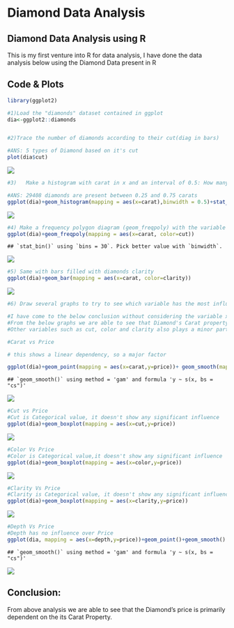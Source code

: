 Diamond Data Analysis
================

## Diamond Data Analysis using R

This is my first venture into R for data analysis, I have done the data
analysis below using the Diamond Data present in R

## Code & Plots

``` r
library(ggplot2)
```

``` r
#1)Load the "diamonds" dataset contained in ggplot
dia<-ggplot2::diamonds


#2)Trace the number of diamonds according to their cut(diag in bars)

#ANS: 5 types of Diamond based on it's cut
plot(dia$cut)
```

![](Diamond-Data-Analysis--First-Project_files/figure-gfm/first_practice-1.png)<!-- -->

``` r
#3)   Make a histogram with carat in x and an interval of 0.5: How many diamonds are there between 0.25 and 0.75 carats?

#ANS: 29408 diamonds are present between 0.25 and 0.75 carats
ggplot(dia)+geom_histogram(mapping = aes(x=carat),binwidth = 0.5)+stat_bin(geom="text",aes(label=..count.., x=carat),binwidth = 0.5)
```

![](Diamond-Data-Analysis--First-Project_files/figure-gfm/first_practice-2.png)<!-- -->

``` r
#4) Make a frequency polygon diagram (geom_freqpoly) with the variable cut and x= carat.
ggplot(dia)+geom_freqpoly(mapping = aes(x=carat, color=cut))
```

    ## `stat_bin()` using `bins = 30`. Pick better value with `binwidth`.

![](Diamond-Data-Analysis--First-Project_files/figure-gfm/first_practice-3.png)<!-- -->

``` r
#5) Same with bars filled with diamonds clarity
ggplot(dia)+geom_bar(mapping = aes(x=carat, color=clarity))
```

![](Diamond-Data-Analysis--First-Project_files/figure-gfm/first_practice-4.png)<!-- -->

``` r
#6) Draw several graphs to try to see which variable has the most influence on price

#I have come to the below conclusion without considering the variable x,y and z. They are having exponential growth in price, I have plotted it as well.
#From the below graphs we are able to see that Diamond's Carat property plays a vital role in deciding the price of the Diamond. 
#Other variables such as cut, color and clarity also plays a minor part in deciding the price. 

#Carat vs Price

# this shows a linear dependency, so a major factor

ggplot(dia)+geom_point(mapping = aes(x=carat,y=price))+ geom_smooth(mapping = aes(x=carat,y=price))
```

    ## `geom_smooth()` using method = 'gam' and formula 'y ~ s(x, bs = "cs")'

![](Diamond-Data-Analysis--First-Project_files/figure-gfm/first_practice-5.png)<!-- -->

``` r
#Cut vs Price
#Cut is Categorical value, it doesn't show any significant influence
ggplot(dia)+geom_boxplot(mapping = aes(x=cut,y=price))
```

![](Diamond-Data-Analysis--First-Project_files/figure-gfm/first_practice-6.png)<!-- -->

``` r
#Color Vs Price
#Color is Categorical value,it doesn't show any significant influence
ggplot(dia)+geom_boxplot(mapping = aes(x=color,y=price))
```

![](Diamond-Data-Analysis--First-Project_files/figure-gfm/first_practice-7.png)<!-- -->

``` r
#Clarity Vs Price
#Clarity is Categorical value, it doesn't show any significant influence.
ggplot(dia)+geom_boxplot(mapping = aes(x=clarity,y=price))
```

![](Diamond-Data-Analysis--First-Project_files/figure-gfm/first_practice-8.png)<!-- -->

``` r
#Depth Vs Price
#Depth has no influence over Price
ggplot(dia, mapping = aes(x=depth,y=price))+geom_point()+geom_smooth()
```

    ## `geom_smooth()` using method = 'gam' and formula 'y ~ s(x, bs = "cs")'

![](Diamond-Data-Analysis--First-Project_files/figure-gfm/first_practice-9.png)<!-- -->

## Conclusion:

From above analysis we are able to see that the Diamond’s price is
primarily dependent on the its Carat Property.
